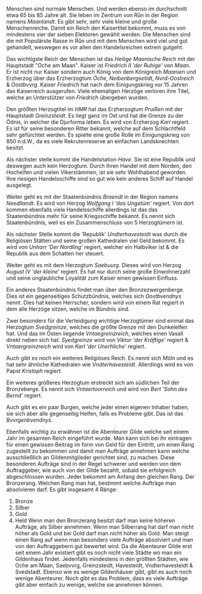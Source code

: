 Menschen sind normale Menschen. Und werden ebenso im durchschnitt etwa 65 bis 85 Jahre alt. Sie leben im Zentrum von Růn in der Region namens *Maanlandt*. Es gibt sehr, sehr viele kleine und große Menschenreiche. Damit ein Reich den Kaisertitel bekommt, muss es von mindestens vier der sieben Elektoren gewählt werden. 
Die Menschen sind die mit Populärste Rasse in Růn und mit dem Menschen wird viel und gut gehandelt, weswegen es vor allen den Handelsreichen extrem gutgeht.

Das wichtigste Reich der Menschen ist das *Heilige Maanische Reich* mit der Hauptstadt "Oche am Maan". Kaiser ist *Friedrich II 'der Ruhige' von Maan*. Er ist nicht nur Kaiser sondern auch König von dem Königreich *Maanien* und Erzherzog über das Erzherzogtum *Öche*, *Neibenbergsetidt*, *Nvrd-Oostreich* & *Oostbvvrg*. 
Kaiser *Friedrich* hat nach dem Einigungskrieg vor 15 Jahren das Kaiserreich ausgerufen. Viele ehemaligen Herzöge verloren ihre Titel, welche an Unterstützer von *Friedrich* übergeben wurden.

Den größten Herzogtitel im *HMR* hat das Erzherzogtum *Pruißen* mit der Hauptstadt *Greinzsteidt*. Es liegt ganz im Ost und hat die Grenze zu der Ödnis, in welcher die Djurforma leben. Es wird von Erzherzog *Karl* regiert. Es ist für seine besonderen Ritter bekannt, welche auf dem Schlachtfeld sehr gefürchtet werden. Es spielte eine große Rolle im Einigungskrieg von 850 n.d.W., da es viele Rekrutenreserve an einfachen Landsknechten besitzt.

Als nächster stelle kommt die Handelsnation *Have*. Sie ist eine Republik und deswegen auch kein Herzogtum. Durch ihren Handel mit dem Norden, den Hochelfen und vielen Vìkerstämmen, ist sie sehr Wohlhabend geworden. Ihre riesigen Handelsschiffe sind so gut wie kein anderes Schiff auf Handel ausgelegt. 

Weiter geht es mit der Staatenbündnis *Braendt* in der Region namens *Needllandt*. Es wird von Herzog *Wolfgang I 'das Ungetüm'* regiert. Von dort kommen ebenfalls viele Handelsschiffe allerdings ist das das Staatenbündnis mehr für seine Kriegsschiffe bekannt.
Es nennt sich Staatenbündnis, weil es ein Zusammenschluss von 5 Herzogtümern ist.  

Als nächster Stelle kommt die 'Republik' *Undterhavesteidt* was durch die Religiösen Stätten und seine großen Kathedralen viel Geld bekommt. Es wird von *Unharr 'Der Nordling'* regiert, welcher ein Halbvìker ist & die Republik aus dem Schatten her steuert.

Weiter geht es mit dem Herzogtum *Saebuurg*. Dieses wird von Herzog *August IV 'der kleine'* regiert. Es hat nur durch seine große Einwohnerzahl und seine unglaubliche Loyalität zum Kaiser einen gewissen Einfluss. 

Ein anderes Staatenbündnis findet man über den Bronzezwergenberge. Dies ist ein gegenseitiges Schutzbündnis, welches sich *Oostbvendnys* nennt. Dies hat keinen Herrscher, sondern wird von einem Rat regiert in dem alle Herzöge sitzen, welche im Bündnis sind.

Zwei besonders für die Verteidigung wichtige Herzogtümer sind einmal das Herzogtum *Svedgreinze*, welches die größte Grenze mit den Dunkelelfen hat.
Und das im Osten liegende *Vntaegreinzreich*, welches einen Vasall direkt neben sich hat.
*Syedgreinze* wird von *Viktor 'der Kräftige'* regiert &  *Vntaergreinzreich* wird von *Karl 'der Unerhliche'* 
regiert.

Auch gibt es noch ein weiteres Religiöses Reich. Es nennt sich *Möln* und es hat sehr ähnliche Kathedralen wie *Vndterhavesteidt*. Allerdings wird es von Papst *Kristoph* regiert.

Ein weiteres größeres Herzogtum erstreckt sich am südlichen Teil der Bronzeberge. Es nennt sich 
*Vntaertoorreich* und wird von *Bert 'Sohn des Bernd'* regiert. 

Auch gibt es ein paar Burgen, welche jeder einen eigenen Inhaber haben, sie sich aber alle gegenseitig Helfen, falls es Probleme gibt. Das ist das *Bvvrgenbvendnys*.

Ebenfalls wichtig zu erwähnen ist die Abenteurer Gilde welche seit einem Jahr im gesamten Reich eingeführt wurde. Man kann sich bei ihr eintragen für einen gewissen Beitrag im form von Geld für den Eintritt, um einen Rang zugestellt zu bekommen und damit man Aufträge annehmen kann welche ausschließlich an Gildenmitglieder gerichtet sind, zu machen. Diese besonderen Aufträge sind in der Regel schwerer und werden von dem Auftraggeber, wie auch von der Gilde bezahlt, sobald sie erfolgreich abgeschlossen wurden. 
Jeder bekommt am Anfang den gleichen Rang. Der Bronzerang. Welchen Rang man hat, bestimmt welche Aufträge man absolvieren darf. Es gibt insgesamt 4 Ränge: 
1. Bronze
2. Silber
3. Gold
4. Held
Wenn man den Bronzerang besitzt darf man keine höheren Aufträge, als Silber annehmen.
Wenn man Silberrang hat darf man nicht höher als Gold und bei Gold darf man nicht höher als Gold. 
Man steigt einen Rang auf wenn man besonders viele Aufträge absolviert und man von den Auftraggebern gut bewertet wird. 
Da die Abenteurer Gilde erst seit einem Jahr existiert gibt es noch nicht viele Städte wo man ein Gildenhaus findet. Jedenfalls mindestens in den größten Städten, wie Oche am Maan, Saebvvrg, Greinzsteidt, Havesteidt, Vndterhavesteidt & Svedstadt.
Ebenso wie es wenige Gildenhäuser gibt, gibt es auch noch wenige Abenteurer. 
Noch gibt es das Problem, dass es viele Aufträge gibt aber einfach zu wenige, welche sie annehmen können.


